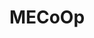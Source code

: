 ---
title: MECoOp
crosslinks:
- masseffect
- livven
- xkcd
- excgarated
- dragonage
- THE_PACK
- '2013'
- AskReddit
- MeanJokes
- Vermintide
- hacking
- Warthunder
- Fireteams
- gatekeeping
- ArcherFX
- perfectloops
- ShareYourRyders
- gildedawards
- causeWhyNotMate
- thedivision
---